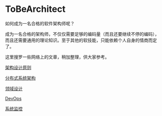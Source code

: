 # ToBeArchitect
如何成为一名合格的软件架构师呢？

成为一名合格的架构师，不仅仅需要足够的编码量（而且还要继续不停的编码），而且还需要通用的理论知识。至于其他的软技能，只能依赖个人自身的情商而定了。

这里搜罗一些网络上的文章，稍加整理，供大家参考。



[架构设计原则](Architect_Design.md)

[分布式系统架构](Distributed_Architect.md)

[领域设计](Domain_Design.md)

[DevOps](Dev_Ops.md)

[系统监控](System_Watching.md)

